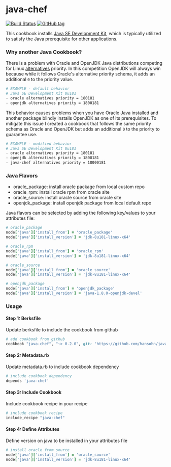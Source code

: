 # java-chef

[![Build Status](https://travis-ci.org/hansohn/java-chef.svg?branch=master)](https://travis-ci.org/hansohn/java-chef) [![GitHub tag](https://img.shields.io/github/tag/hansohn/java-chef.svg)](https://github.com/hansohn/java-chef)

This cookbook installs [Java SE Development Kit](https://www.oracle.com/java/index.html), which is typically utilized to satisfy the Java prerequisite for other applications.

### Why another Java Cookbook?

There is a problem with Oracle and OpenJDK Java distributions competing for Linux [alternatives](https://linux.die.net/man/8/alternatives) priority. In this competition OpenJDK will always win because while it follows Oracle's alternative priority schema, it adds an additional `0` to the priority value.

```bash
# EXAMPLE - default behavior
# Java SE Development Kit 8u181
- oracle alternatives priority = 180181
- openjdk alternatives priority = 1800181
```

This behavior causes problems when you have Oracle Java installed and another package blindly installs OpenJDK as one of its prerequisites. To mitigate this issue I created a cookbook that follows the same priority schema as Oracle and OpenJDK but adds an additional `0` to the priority to guarantee use.

```bash
# EXAMPLE - modified behavior
# Java SE Development Kit 8u181
- oracle alternatives priority = 180181
- openjdk alternatives priority = 1800181
- java-chef alternatives priority = 18000181
```

### Java Flavors

- oracle_package: install oracle package from local custom repo
- oracle_rpm: install oracle rpm from oracle site
- oracle_source: install oracle source from oracle site
- openjdk_package: install openjdk package from local default repo

Java flavors can be selected by adding the following key/values to your attributes file:

```ruby
# oracle_package
node['java']['install_from'] = 'oracle_package'
node['java']['install_version'] = 'jdk-8u181-linux-x64'

# oracle_rpm
node['java']['install_from'] = 'oracle_rpm'
node['java']['install_version'] = 'jdk-8u181-linux-x64'

# oracle_source
node['java']['install_from'] = 'oracle_source'
node['java']['install_version'] = 'jdk-8u181-linux-x64'

# openjdk_package
node['java']['install_from'] = 'openjdk_package'
node['java']['install_version'] = 'java-1.8.0-openjdk-devel'
```

### Usage

#### Step 1: Berksfile

Update berksfile to include the cookbook from github

```ruby
# add cookbook from github
cookbook "java-chef", "~> 0.2.0", git: "https://github.com/hansohn/java-chef.git"
```

#### Step 2: Metadata.rb

Update metadata.rb to include cookbook dependency

```ruby
# include cookbook dependency
depends 'java-chef'
```

#### Step 3: Include Cookbook

Include cookbook recipe in your recipe

```ruby
# include cookbook recipe
include_recipe "java-chef"
```

#### Step 4: Define Attributes

Define version on java to be installed in your attributes file

```ruby
# install oracle from source
node['java']['install_from'] = 'oracle_source'
node['java']['install_version'] = 'jdk-8u181-linux-x64'
```
